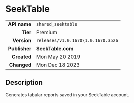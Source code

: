 # SeekTable
| | |
|-:|-|
|**API name**|`shared_seektable`|
|**Tier**|Premium|
|**Version**|`releases/v1.0.1670\1.0.1670.3526`|
|**Publisher**|**SeekTable.com**|
|**Created**|Mon May 20 2019|
|**Changed**|Mon Dec 18 2023|

## Description
Generates tabular reports saved in your SeekTable account.
